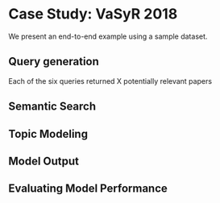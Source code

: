 # Case Study: VaSyR 2018

We present an end-to-end example using a sample dataset.

## Query generation

Each of the six queries returned X potentially relevant papers

## Semantic Search

## Topic Modeling

## Model Output

## Evaluating Model Performance